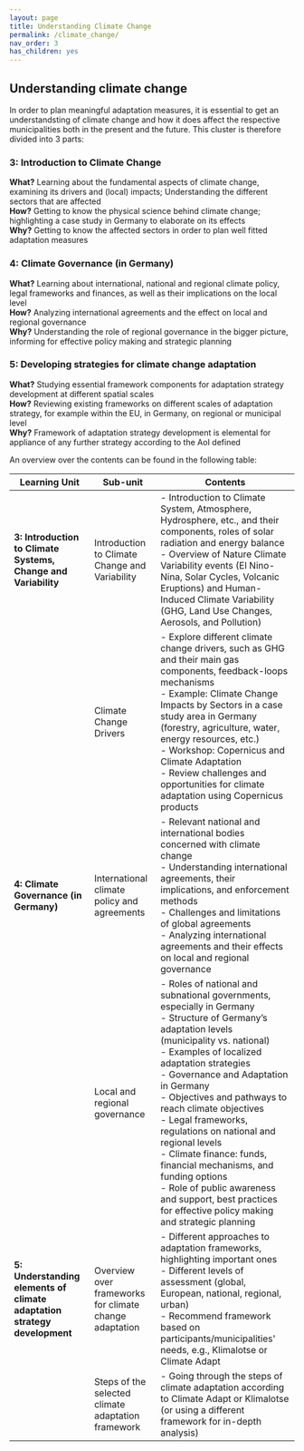 ```yaml
---
layout: page
title: Understanding Climate Change
permalink: /climate_change/
nav_order: 3
has_children: yes
---
```

## Understanding climate change 
In order to plan meaningful adaptation measures, it is essential to get an understandsting of climate change and how it does affect the respective municipalities both in the present and the future. This cluster is therefore divided into 3 parts:

### 3: Introduction to Climate Change
<b>What?</b> Learning about the fundamental aspects of climate change, examining its drivers and (local) impacts; Understanding the different sectors that are affected <br>
<b>How?</b> Getting to know the physical science behind climate change; highlighting a case study in Germany to elaborate on its effects <br>
<b>Why?</b> Getting to know the affected sectors in order to plan well fitted adaptation measures 

### 4: Climate Governance (in Germany)
<b>What?</b> Learning about international, national and regional climate policy, legal frameworks and finances, as well as their implications on the local level <br>
<b>How?</b> Analyzing international agreements and the effect on local and regional governance <br>
<b>Why?</b> Understanding the role of regional governance in the bigger picture, informing for effective policy making and strategic planning <br>

### 5: Developing strategies for climate change adaptation 
<b>What?</b> Studying essential framework components for adaptation strategy development at different spatial scales <br>
<b>How?</b> Reviewing existing frameworks on different scales of adaptation strategy, for example within the EU, in Germany, on regional or municipal level <br>
<b>Why?</b> Framework of adaptation strategy development is elemental for appliance of any further strategy according to the AoI defined 

An overview over the contents can be found in the following table:


| Learning Unit                                          | Sub-unit                                                    | Contents                                                                                                                                                                              |
|--------------------------------------------------------|-------------------------------------------------------------|----------------------------------------------------------------------------------------------------------------------------------------------------------------------------------------|
| **3: Introduction to Climate Systems, Change and Variability** | Introduction to Climate Change and Variability                 | - Introduction to Climate System, Atmosphere, Hydrosphere, etc., and their components, roles of solar radiation and energy balance  <br> - Overview of Nature Climate Variability events (El Nino-Nina, Solar Cycles, Volcanic Eruptions) and Human-Induced Climate Variability (GHG, Land Use Changes, Aerosols, and Pollution) |
|                                                         | Climate Change Drivers                                        | - Explore different climate change drivers, such as GHG and their main gas components, feedback-loops mechanisms <br> - Example: Climate Change Impacts by Sectors in a case study area in Germany (forestry, agriculture, water, energy resources, etc.)  <br> - Workshop: Copernicus and Climate Adaptation <br> - Review challenges and opportunities for climate adaptation using Copernicus products |
| **4: Climate Governance (in Germany)**                  |  International climate policy and agreements                    | - Relevant national and international bodies concerned with climate change <br> - Understanding international agreements, their implications, and enforcement methods <br> - Challenges and limitations of global agreements <br> - Analyzing international agreements and their effects on local and regional governance |
|                                                         | Local and regional governance                                   | - Roles of national and subnational governments, especially in Germany <br> - Structure of Germany’s adaptation levels (municipality vs. national) <br> - Examples of localized adaptation strategies <br> - Governance and Adaptation in Germany <br> - Objectives and pathways to reach climate objectives <br> - Legal frameworks, regulations on national and regional levels <br> - Climate finance: funds, financial mechanisms, and funding options <br> - Role of public awareness and support, best practices for effective policy making and strategic planning |
| **5: Understanding elements of climate adaptation strategy development** | Overview over frameworks for climate change adaptation       | - Different approaches to adaptation frameworks, highlighting important ones <br> - Different levels of assessment (global, European, national, regional, urban) <br> - Recommend framework based on participants/municipalities' needs, e.g., Klimalotse or Climate Adapt |
|                                                         | Steps of the selected climate adaptation framework             | - Going through the steps of climate adaptation according to Climate Adapt or Klimalotse (or using a different framework for in-depth analysis)       |
